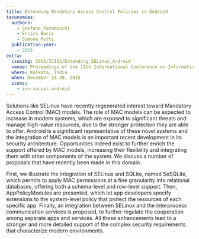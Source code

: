 ```yaml
---
title: Extending Mandatory Access Control Policies in Android
taxonomies:
  authors:
    - Stefano Paraboschi
    - Enrico Bacis
    - Simone Mutti
  publication-year:
    - 2015
extra:
  csunibg: 2015/ICISS/Extending_SELinux_Android
  venue: Proceedings of the 11th International Conference on Information Systems Security (ICISS)
  where: Kolkata, India
  when: December 16-20, 2015
  icons:
    - ion-social-android
---
```


Solutions like SELinux have recently regenerated interest toward
Mandatory Access Control (MAC) models. The role of MAC models
can be expected to increase in modern systems, which are exposed to
significant threats and manage high-value resources, due to the stronger
protection they are able to offer. Android is a significant representative
of these novel systems and the integration of MAC models is an important
recent development in its security architecture. Opportunities
indeed exist to further enrich the support offered by MAC models, increasing
their flexibility and integrating them with other components of
the system. We discuss a number of proposals that have recently been
made in this domain.

First, we illustrate the integration of SELinux and SQLite, named SeSQLite,
which permits to apply MAC permissions at a fine granularity into relational
databases, offering both a schema-level and row-level support.
Then, AppPolicyModules are presented, which let app developers specify
extensions to the system-level policy that protect the resources of
each specific app. Finally, an integration between SELinux and the interprocess
communication services is proposed, to further regulate the
cooperation among separate apps and services. All these enhancements
lead to a stronger and more detailed support of the complex security
requirements that characterize modern environments.
